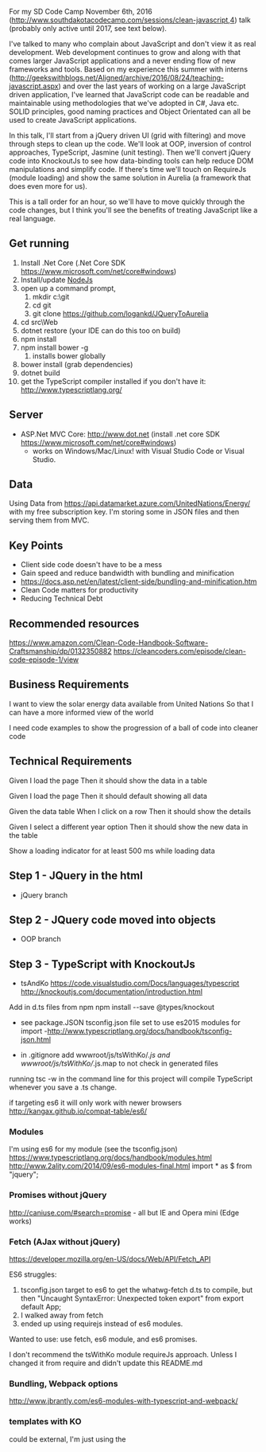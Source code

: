 For my SD Code Camp November 6th, 2016 (http://www.southdakotacodecamp.com/sessions/clean-javascript,4) talk (probably only active until 2017, see text below).

I've talked to many who complain about JavaScript and don't view it as real development. Web development continues to grow and along with that comes larger JavaScript applications and a never ending flow of new frameworks and tools. Based on my experience this summer with interns (http://geekswithblogs.net/Aligned/archive/2016/08/24/teaching-javascript.aspx) and over the last years of working on a large JavaScript driven application, I've learned that JavaScript code can be readable and maintainable using methodologies that we've adopted in C#, Java etc. SOLID principles, good naming practices and Object Orientated can all be used to create JavaScript applications.

In this talk, I'll start from a jQuery driven UI (grid with filtering) and move through steps to clean up the code. We'll look at OOP, inversion of control approaches, TypeScript, Jasmine (unit testing). Then we'll convert jQuery code into KnockoutJs to see how data-binding tools can help reduce DOM manipulations and simplify code. If there's time we'll touch on RequireJs (module loading) and show the same solution in Aurelia (a framework that does even more for us).

This is a tall order for an hour, so we'll have to move quickly through the code changes, but I think you'll see the benefits of treating JavaScript like a real language.

## Get running
 1. Install .Net Core  (.Net Core SDK https://www.microsoft.com/net/core#windows)
 1. Install/update [NodeJs](http://www.nodejs.org)
 1. open up a command prompt, 
    1. mkdir c:\git
    1. cd git
    1. git clone https://github.com/logankd/JQueryToAurelia
 1. cd src\Web
 1. dotnet restore (your IDE can do this too on build)
 1. npm install
 1. npm install bower -g
    1. installs bower globally
 1. bower install (grab dependencies)
 1. dotnet build
 1. get the TypeScript compiler installed if you don't have it: http://www.typescriptlang.org/

## Server
 - ASP.Net MVC Core: http://www.dot.net (install .net core SDK https://www.microsoft.com/net/core#windows)
   - works on Windows/Mac/Linux! with Visual Studio Code or Visual Studio.

## Data  
Using Data from https://api.datamarket.azure.com/UnitedNations/Energy/ with my free subscription key. I'm storing some in JSON files and then serving them from MVC.

## Key Points
 - Client side code doesn't have to be a mess
 - Gain speed and reduce bandwidth with bundling and minification
  - https://docs.asp.net/en/latest/client-side/bundling-and-minification.htm
 - Clean Code matters for productivity
 - Reducing Technical Debt

## Recommended resources
https://www.amazon.com/Clean-Code-Handbook-Software-Craftsmanship/dp/0132350882
https://cleancoders.com/episode/clean-code-episode-1/view

## Business Requirements
I want to view the solar energy data available from United Nations
So that I can have a more informed view of the world

I need code examples to show the progression of a ball of code into cleaner code

## Technical Requirements
Given I load the page
Then it should show the data in a table

Given I load the page
Then it should default showing all data

Given the data table
When I click on a row
Then it should show the details

Given I select a different year option
Then it should show the new data in the table

Show a loading indicator for at least 500 ms while loading data


## Step 1 - JQuery in the html
 * jQuery branch

## Step 2 - JQuery code moved into objects
 * OOP branch

## Step 3 - TypeScript with KnockoutJs
 *  tsAndKo
 https://code.visualstudio.com/Docs/languages/typescript
 http://knockoutjs.com/documentation/introduction.html

Add in d.ts files from npm npm install --save @types/knockout
 - see package.JSON
 tsconfig.json file set to use es2015 modules for import
  -http://www.typescriptlang.org/docs/handbook/tsconfig-json.html
  
 - in .gitignore add wwwroot/js/tsWithKo/*.js and 
wwwroot/js/tsWithKo/*.js.map to not check in generated files

 running tsc -w in the command line for this project will compile TypeScript whenever you save a .ts change.

if targeting es6 it will only work with newer browsers
  http://kangax.github.io/compat-table/es6/

### Modules
I'm using es6 for my module (see the tsconfig.json)
https://www.typescriptlang.org/docs/handbook/modules.html
http://www.2ality.com/2014/09/es6-modules-final.html
import * as $ from "jquery";

### Promises without jQuery
http://caniuse.com/#search=promise - all but IE and Opera mini (Edge works)

### Fetch (AJax without jQuery)
https://developer.mozilla.org/en-US/docs/Web/API/Fetch_API

ES6 struggles:
 1. tsconfig.json target to es6 to get the whatwg-fetch d.ts to compile, but then "Uncaught SyntaxError: Unexpected token export" from export default App;
 1. I walked away from fetch
 1. ended up using requirejs instead of es6 modules.


Wanted to use:
use fetch, es6 module, and es6 promises.

I don't recommend the tsWithKo module requireJs approach. Unless I changed it from require and didn't update this README.md


### Bundling, Webpack options
http://www.jbrantly.com/es6-modules-with-typescript-and-webpack/

### templates with KO
could be external, I'm just using the <script type="text/template">
https://github.com/rniemeyer/knockout-amd-helpers
get the html file and place it in the DOm

computed : rowVmToShowDetailsFor
with console.log to see when it computes